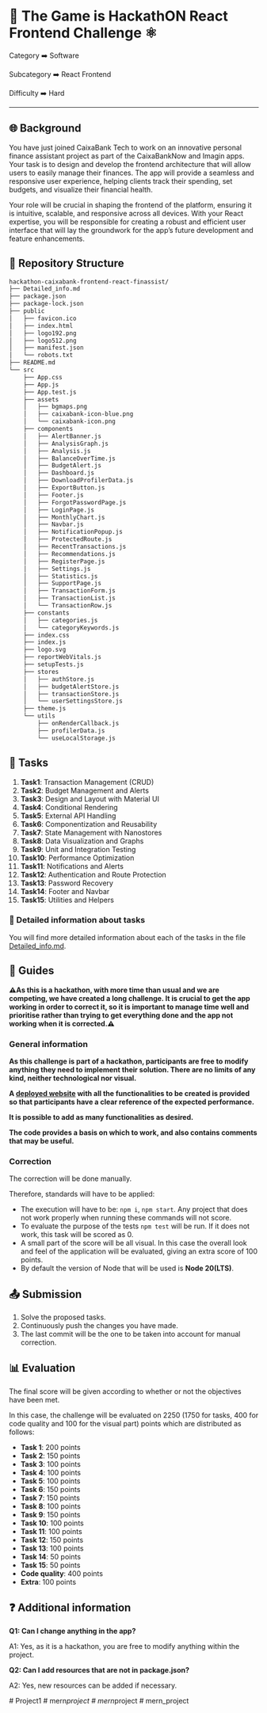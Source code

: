 # 🏦 The Game is HackathON React Frontend Challenge ⚛️

Category   ➡️   Software

Subcategory   ➡️   React Frontend

Difficulty   ➡️   Hard

---

## 🌐 Background

You have just joined CaixaBank Tech to work on an innovative personal finance assistant project as part of the CaixaBankNow and Imagin apps. Your task is to design and develop the frontend architecture that will allow users to easily manage their finances. The app will provide a seamless and responsive user experience, helping clients track their spending, set budgets, and visualize their financial health.

Your role will be crucial in shaping the frontend of the platform, ensuring it is intuitive, scalable, and responsive across all devices. With your React expertise, you will be responsible for creating a robust and efficient user interface that will lay the groundwork for the app’s future development and feature enhancements.

## 📂 Repository Structure

```bash
hackathon-caixabank-frontend-react-finassist/
├── Detailed_info.md
├── package.json
├── package-lock.json
├── public
│   ├── favicon.ico
│   ├── index.html
│   ├── logo192.png
│   ├── logo512.png
│   ├── manifest.json
│   └── robots.txt
├── README.md
└── src
    ├── App.css
    ├── App.js
    ├── App.test.js
    ├── assets
    │   ├── bgmaps.png
    │   ├── caixabank-icon-blue.png
    │   └── caixabank-icon.png
    ├── components
    │   ├── AlertBanner.js
    │   ├── AnalysisGraph.js
    │   ├── Analysis.js
    │   ├── BalanceOverTime.js
    │   ├── BudgetAlert.js
    │   ├── Dashboard.js
    │   ├── DownloadProfilerData.js
    │   ├── ExportButton.js
    │   ├── Footer.js
    │   ├── ForgotPasswordPage.js
    │   ├── LoginPage.js
    │   ├── MonthlyChart.js
    │   ├── Navbar.js
    │   ├── NotificationPopup.js
    │   ├── ProtectedRoute.js
    │   ├── RecentTransactions.js
    │   ├── Recommendations.js
    │   ├── RegisterPage.js
    │   ├── Settings.js
    │   ├── Statistics.js
    │   ├── SupportPage.js
    │   ├── TransactionForm.js
    │   ├── TransactionList.js
    │   └── TransactionRow.js
    ├── constants
    │   ├── categories.js
    │   └── categoryKeywords.js
    ├── index.css
    ├── index.js
    ├── logo.svg
    ├── reportWebVitals.js
    ├── setupTests.js
    ├── stores
    │   ├── authStore.js
    │   ├── budgetAlertStore.js
    │   ├── transactionStore.js
    │   └── userSettingsStore.js
    ├── theme.js
    └── utils
        ├── onRenderCallback.js
        ├── profilerData.js
        └── useLocalStorage.js
```

## 🎯 Tasks 

1. **Task1**: Transaction Management (CRUD)  
2. **Task2**: Budget Management and Alerts  
3. **Task3**: Design and Layout with Material UI  
4. **Task4**: Conditional Rendering  
5. **Task5**: External API Handling  
6. **Task6**: Componentization and Reusability  
7. **Task7**: State Management with Nanostores  
8. **Task8**: Data Visualization and Graphs  
9. **Task9**: Unit and Integration Testing  
10. **Task10**: Performance Optimization  
11. **Task11**: Notifications and Alerts  
12. **Task12**: Authentication and Route Protection  
13. **Task13**: Password Recovery  
14. **Task14**: Footer and Navbar  
15. **Task15**: Utilities and Helpers

### 📑 Detailed information about tasks

You will find more detailed information about each of the tasks in the file [Detailed_info.md](./Detailed_info.md).


## 💫 Guides

**⚠️As this is a hackathon, with more time than usual and we are competing, we have created a long challenge. It is crucial to get the app working in order to correct it, so it is important to manage time well and prioritise rather than trying to get everything done and the app not working when it is corrected.⚠️**

### General information

**As this challenge is part of a hackathon, participants are free to modify anything they need to implement their solution. There are no limits of any kind, neither technological nor visual.**

**A [deployed website](https://react-personal-finance-assistant.vercel.app) with all the functionalities to be created is provided so that participants have a clear reference of the expected performance.**

**It is possible to add as many functionalities as desired.**

**The code provides a basis on which to work, and also contains comments that may be useful.**


### Correction

The correction will be done manually.

Therefore, standards will have to be applied:

- The execution will have to be: `npm i`, `npm start`. Any project that does not work properly when running these commands will not score.
- To evaluate the purpose of the tests `npm test` will be run. If it does not work, this task will be scored as 0.
- A small part of the score will be all visual. In this case the overall look and feel of the application will be evaluated, giving an extra score of 100 points.
- By default the version of Node that will be used is **Node 20(LTS)**.

## 📤 Submission

1. Solve the proposed tasks.
2. Continuously push the changes you have made.
3. The last commit will be the one to be taken into account for manual correction.

## 📊 Evaluation

The final score will be given according to whether or not the objectives have been met.

In this case, the challenge will be evaluated on 2250 (1750 for tasks, 400 for code quality and 100 for the visual part) points which are distributed as follows:

- **Task 1**: 200 points
- **Task 2**: 150 points
- **Task 3**: 100 points
- **Task 4**: 100 points
- **Task 5**: 100 points
- **Task 6**: 150 points
- **Task 7**: 150 points
- **Task 8**: 100 points
- **Task 9**: 150 points
- **Task 10**: 100 points
- **Task 11**: 100 points
- **Task 12**: 150 points
- **Task 13**: 100 points
- **Task 14**: 50 points
- **Task 15**: 50 points
- **Code quality**: 400 points
- **Extra**: 100 points

## ❓ Additional information

**Q1: Can I change anything in the app?**

A1: Yes, as it is a hackathon, you are free to modify anything within the project.

**Q2: Can I add resources that are not in package.json?**

A2: Yes, new resources can be added if necessary.
















#   P r o j e c t 1  
 #   m e r n _ p r o j e c t  
 #   m e r n _ p r o j e c t  
 #   m e r n _ p r o j e c t  
 